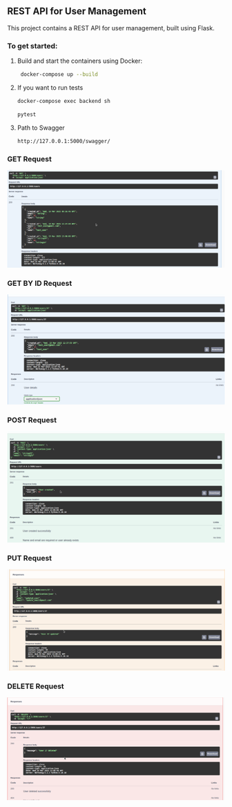 ## REST API for User Management

This project contains a REST API for user management, built using Flask.

### To get started:

1. Build and start the containers using Docker:
   ```bash
    docker-compose up --build
   ```

2. If you want to run tests
    ```bash
    docker-compose exec backend sh
    ```

    ```bash
    pytest
    ```

3. Path to Swagger
   ```bash
   http://127.0.0.1:5000/swagger/
   ```



### GET Request
![GET](./images/GET.png)

### GET BY ID Request
![GET_BY_ID](./images/GET_BY_ID.png)

### POST Request
![POST](./images/POST.png)

### PUT Request
![PUT](./images/PUT.png)

### DELETE Request
![DELETE](./images/DELETE.png)

